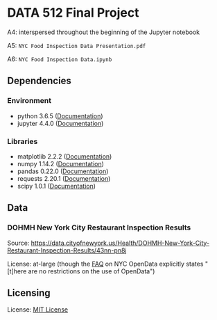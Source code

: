 # DATA 512 Final Project

A4: interspersed throughout the beginning of the Jupyter notebook

A5: `NYC Food Inspection Data Presentation.pdf`

A6: `NYC Food Inspection Data.ipynb`

## Dependencies

### Environment

* python 3.6.5 ([Documentation](https://docs.python.org/3.6/))
* jupyter 4.4.0 ([Documentation](https://jupyter-notebook.readthedocs.io/en/4.x/))

### Libraries

* matplotlib 2.2.2 ([Documentation](https://matplotlib.org/contents.html))
* numpy 1.14.2 ([Documentation](https://docs.scipy.org/doc/numpy-1.14.1/reference/))
* pandas 0.22.0 ([Documentation](https://pandas.pydata.org/pandas-docs/stable/))
* requests 2.20.1 ([Documentation](http://docs.python-requests.org/en/master/))
* scipy 1.0.1 ([Documentation](https://docs.scipy.org/doc/scipy-1.0.0/reference/))

## Data

### DOHMH New York City Restaurant Inspection Results

Source: https://data.cityofnewyork.us/Health/DOHMH-New-York-City-Restaurant-Inspection-Results/43nn-pn8j

License: at-large (though the [FAQ](https://opendata.cityofnewyork.us/faq/) on NYC OpenData explicitly states "[t]here are no restrictions on the use of OpenData")

## Licensing

License: [MIT License](https://opensource.org/licenses/MIT)
